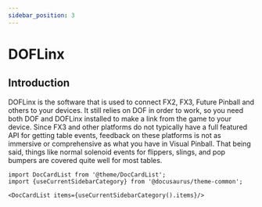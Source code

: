 ```yaml
---
sidebar_position: 3
---
```


# DOFLinx

## Introduction

DOFLinx is the software that is used to connect FX2, FX3, Future Pinball and others to your devices. It still relies on DOF in order to work, so you need both DOF and DOFLinx installed to make a link from the game to your device. Since FX3 and other platforms do not typically have a full featured API for getting table events, feedback on these platforms is not as immersive or comprehensive as what you have in Visual Pinball. That being said, things like normal solenoid events for flippers, slings, and pop bumpers are covered quite well for most tables.

```mdx-code-block
import DocCardList from '@theme/DocCardList';
import {useCurrentSidebarCategory} from '@docusaurus/theme-common';

<DocCardList items={useCurrentSidebarCategory().items}/>
```